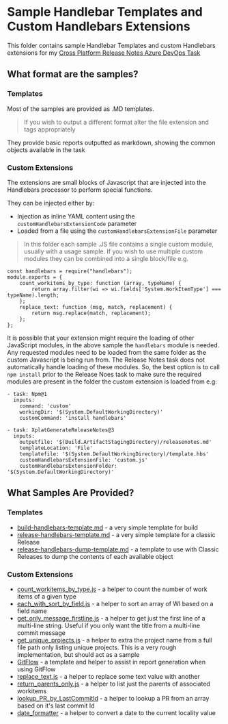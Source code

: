 # Sample Handlebar Templates and Custom Handlebars Extensions
This folder contains sample Handlebar Templates and custom Handlebars extensions for my [Cross Platform Release Notes Azure DevOps Task](https://github.com/rfennell/AzurePipelines/wiki/GenerateReleaseNotes---Node-based-Cross-Platform-Task)

## What format are the samples?
### Templates
Most of the samples are provided as .MD templates.

> If you wish to output a different format alter the file extension and tags appropriately

They provide basic reports outputted as markdown, showing the common objects available in the task

### Custom Extensions
The extensions are small blocks of Javascript that are injected into the Handlebars processor to perform special functions.

They can be injected either by: 
- Injection as inline YAML content using the `customHandlebarsExtensionCode` parameter
- Loaded from a file using the `customHandlebarsExtensionFile` parameter

> In this folder each sample .JS file contains a single custom module, usually with a usage sample. If you wish to use multiple custom modules they can be combined into a single block/file e.g.

```
const handlebars = require("handlebars");
module.exports = {
    count_workitems_by_type: function (array, typeName) {
        return array.filter(wi => wi.fields['System.WorkItemType'] === typeName).length;
    };
    replace_text: function (msg, match, replacement) {
        return msg.replace(match, replacement);
    };
};
```

It is possible that your extension might require the loading of other JavaScript modules, in the above sample the `handlebars` module is needed. Any requested modules need to be loaded from the same folder as the custom Javascript is being run from. The Release Notes task does not automatically handle loading of these modules. So, the best option is to call `npm install` prior to the Release Noes task to make sure the required modules are present in the folder the custom extension is loaded from e.g:

```
- task: Npm@1
  inputs:
    command: 'custom'
    workingDir: '$(System.DefaultWorkingDirectory)'
    customCommand: 'install handlebars'

- task: XplatGenerateReleaseNotes@3
  inputs:
    outputfile: '$(Build.ArtifactStagingDirectory)/releasenotes.md'
    templateLocation: 'File'
    templatefile: '$(System.DefaultWorkingDirectory)/template.hbs'
    customHandlebarsExtensionFile: 'custom.js'
    customHandlebarsExtensionFolder: '$(System.DefaultWorkingDirectory)'
```


## What Samples Are Provided?

### Templates
- [build-handlebars-template.md](build-handlebars-template.md) - a very simple template for build
- [release-handlebars-template.md](release-handlebars-template.md) - a very simple template for a classic Release
- [release-handlebars-dump-template.md](release-handlebars-dump-template.md) - a template to use with Classic Releases to dump the contents of each available object


### Custom Extensions
- [count_workitems_by_type.js](count_workitems_by_type.js) - a helper to count the number of work items of a given type
- [each_with_sort_by_field.js](each_with_sort_by_field.js) - a helper to sort an array of WI based on a field name
- [get_only_message_firstline.js](get_only_message_firstline.js) - a helper to get just the first line of a multi-line string. Useful if you only want the title from a multi-line commit message
- [get_unique_projects.js](get_unique_projects.js) - a helper to extra the project name from a full file path only listing unique projects. This is a very rough implementation, but should act as a sample
- [GitFlow](gitflow-readme.md) - a template and helper to assist in report generation when using GitFlow
- [replace_text.js](replace_text.js) - a helper to replace some text value with another
- [return_parents_only.js](return_parents_only.js) - a helper to list just the parents of associated workitems
- [lookup_PR_by_LastCommitId](lookup_PR_by_LastCommitId) - a helper to lookup a PR from an array based on it's last commit Id
- [date_formatter](date_formatter) - a helper to convert a date to the current locality value
